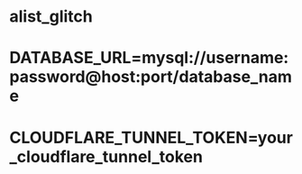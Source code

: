 # alist_glitch

# DATABASE_URL=mysql://username:password@host:port/database_name
# CLOUDFLARE_TUNNEL_TOKEN=your_cloudflare_tunnel_token
